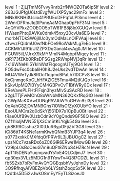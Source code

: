 level 1 : ZjLjTmM6FvvyRnrb2rfNWOZOTa6ip5If
level 2 : 263JGJPfgU6LtdEvgfWU1XP5yac29mFx
level 3 : MNk8KNH3Usiio41PRUEoDFPqfxLPlSmx
level 4 : 2WmrDFRmJIq3IPxneAaMGhap0pFhF3NJ
level 5 : 4oQYVPkxZOOEOO5pTW81FB8j8lxXGUQw
level 6 : HWasnPhtq9AVKe0dmk45nxy20cvUa6EG
level 7 : morbNTDkSW6jIlUc0ymOdMaLnOlFVAaj
level 8 : dfwvzFQi4mU0wfNbFOe9RoWskMLg7eEc
level 9 : 4CKMh1JI91bUIZZPXDqGanal4xvAg0JM
level 10 : FGUW5ilLVJrxX9kMYMmlN4MgbpfMiqey
level 11 : dtR173fZKb0RRsDFSGsg2RWnpNVj3qRr
level 12 : 7x16WNeHIi5YkIhWsfFIqoognUTyj9Q4
level 13 : FO5dwFsc0cbaIiH0h8J2eUks2vdTDwAn
level 14 : MU4VWeTyJk8ROof1qqmcBPaLh7lDCPvS
level 15 : 8xCjnmgoKbGLhHFAZlGE5Tmu4M2tKJQo
level 16 : kSkvUpMQ7lBYyCM4GBPvCvT1BfWRy0Dx
level 17 : EReVavePLFHtFlFsjn3hyzMlvSuSAcRD
level 18 : x2gLTTjFwMOhQ8oWNbMN362QKxfRqGlO
level 19 : cGWpMaKXVwDUNgPAVJbWYuGHVn9zl3j8
level 20 : 0qXahG8ZjOVMN9Ghs7iOWsCfZyXOUbYO
level 21 : EeoULMCra2q0dSkYj561DX7s1CpBuOBt
level 22 : tRae0UfB9v0UzbCdn9cY0gQnds9GF58Q
level 23 : 0Zf11ioIjMVN551jX3CmStKLYqjk54Ga
level 24 : gb8KRRCsshuZXI0tUuR6ypOFjiZbf3G8
level 25 : iCi86ttT4KSNe1armKiwbQNmB3YJP3q4
level 26 : s0773xxkk0MXfdqOfPRVr9L3jJBUOgCZ
level 27 : upsNCc7vzaRDx6oZC6GiR6ERwe1MowGB
level 28 : Yz9IpL0sBcCeuG7m9uQFt8ZNpS4HZRcN
level 29 : 4pT1t5DENaYuqnqvadYs1oE4QLCdjmJ7
level 30 : qp30ex3VLz5MDG1n91YowTv4Q8l7CDZL
level 31 : fb5S2xb7bRyFmAvQYQGEqsbhVyJqhnDy
level 32 : 3O9RfhqyAlVBEZpVb6LYStshZoqoSx5K
level 33 : tQdtbs5D5i2vJwkO8mEyYEyTL8izoeJ0
